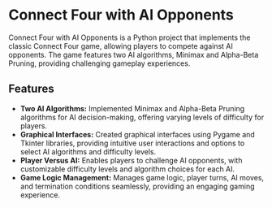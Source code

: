 # Connect Four with AI Opponents

Connect Four with AI Opponents is a Python project that implements the classic Connect Four game, allowing players to compete against AI opponents. The game features two AI algorithms, Minimax and Alpha-Beta Pruning, providing challenging gameplay experiences.

## Features

- **Two AI Algorithms:** Implemented Minimax and Alpha-Beta Pruning algorithms for AI decision-making, offering varying levels of difficulty for players.
- **Graphical Interfaces:** Created graphical interfaces using Pygame and Tkinter libraries, providing intuitive user interactions and options to select AI algorithms and difficulty levels.
- **Player Versus AI:** Enables players to challenge AI opponents, with customizable difficulty levels and algorithm choices for each AI.
- **Game Logic Management:** Manages game logic, player turns, AI moves, and termination conditions seamlessly, providing an engaging gaming experience.









